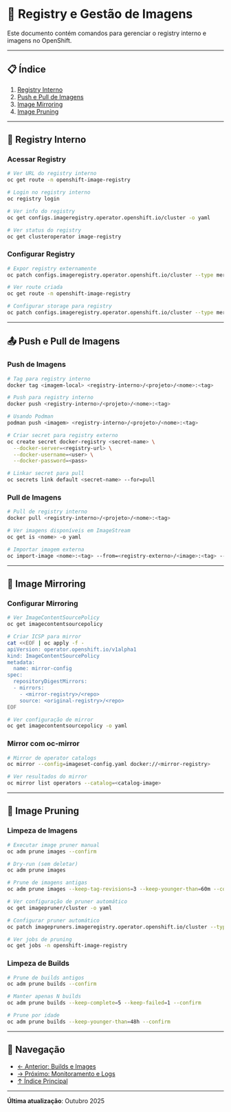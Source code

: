 # 🐳 Registry e Gestão de Imagens

Este documento contém comandos para gerenciar o registry interno e imagens no OpenShift.

---

## 📋 Índice

1. [Registry Interno](#registry-interno)
2. [Push e Pull de Imagens](#push-e-pull-de-imagens)
3. [Image Mirroring](#image-mirroring)
4. [Image Pruning](#image-pruning)

---

## 🏪 Registry Interno

### Acessar Registry
```bash
# Ver URL do registry interno
oc get route -n openshift-image-registry

# Login no registry interno
oc registry login

# Ver info do registry
oc get configs.imageregistry.operator.openshift.io/cluster -o yaml

# Ver status do registry
oc get clusteroperator image-registry
```

### Configurar Registry
```bash
# Expor registry externamente
oc patch configs.imageregistry.operator.openshift.io/cluster --type merge -p '{"spec":{"defaultRoute":true}}'

# Ver route criada
oc get route -n openshift-image-registry

# Configurar storage para registry
oc patch configs.imageregistry.operator.openshift.io/cluster --type merge -p '{"spec":{"storage":{"pvc":{"claim":""}}}}'
```

---

## 📤 Push e Pull de Imagens

### Push de Imagens
```bash
# Tag para registry interno
docker tag <imagem-local> <registry-interno>/<projeto>/<nome>:<tag>

# Push para registry interno
docker push <registry-interno>/<projeto>/<nome>:<tag>

# Usando Podman
podman push <imagem> <registry-interno>/<projeto>/<nome>:<tag>

# Criar secret para registry externo
oc create secret docker-registry <secret-name> \
  --docker-server=<registry-url> \
  --docker-username=<user> \
  --docker-password=<pass>

# Linkar secret para pull
oc secrets link default <secret-name> --for=pull
```

### Pull de Imagens
```bash
# Pull de registry interno
docker pull <registry-interno>/<projeto>/<nome>:<tag>

# Ver imagens disponíveis em ImageStream
oc get is <nome> -o yaml

# Importar imagem externa
oc import-image <nome>:<tag> --from=<registry-externo>/<image>:<tag> --confirm
```

---

## 🔄 Image Mirroring

### Configurar Mirroring
```bash
# Ver ImageContentSourcePolicy
oc get imagecontentsourcepolicy

# Criar ICSP para mirror
cat <<EOF | oc apply -f -
apiVersion: operator.openshift.io/v1alpha1
kind: ImageContentSourcePolicy
metadata:
  name: mirror-config
spec:
  repositoryDigestMirrors:
  - mirrors:
    - <mirror-registry>/<repo>
    source: <original-registry>/<repo>
EOF

# Ver configuração de mirror
oc get imagecontentsourcepolicy -o yaml
```

### Mirror com oc-mirror
```bash
# Mirror de operator catalogs
oc mirror --config=imageset-config.yaml docker://<mirror-registry>

# Ver resultados do mirror
oc mirror list operators --catalog=<catalog-image>
```

---

## 🧹 Image Pruning

### Limpeza de Imagens
```bash
# Executar image pruner manual
oc adm prune images --confirm

# Dry-run (sem deletar)
oc adm prune images

# Prune de imagens antigas
oc adm prune images --keep-tag-revisions=3 --keep-younger-than=60m --confirm

# Ver configuração de pruner automático
oc get imagepruner/cluster -o yaml

# Configurar pruner automático
oc patch imagepruners.imageregistry.operator.openshift.io/cluster --type merge -p '{"spec":{"schedule":"0 0 * * *","suspend":false,"keepTagRevisions":3}}'

# Ver jobs de pruning
oc get jobs -n openshift-image-registry
```

### Limpeza de Builds
```bash
# Prune de builds antigos
oc adm prune builds --confirm

# Manter apenas N builds
oc adm prune builds --keep-complete=5 --keep-failed=1 --confirm

# Prune por idade
oc adm prune builds --keep-younger-than=48h --confirm
```

---

## 📖 Navegação

- [← Anterior: Builds e Images](09-builds-images.md)
- [→ Próximo: Monitoramento e Logs](11-monitoramento-logs.md)
- [↑ Índice Principal](README.md)

---

**Última atualização**: Outubro 2025
